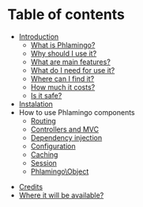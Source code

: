 # Table of contents

- [Introduction](https://github.com/sarkasmus/Phlamingo/wiki/Introduction)
  - [What is Phlamingo?](https://github.com/sarkasmus/Phlamingo/wiki/Introduction#what-is-phlamingo)
  - [Why should I use it?](https://github.com/sarkasmus/Phlamingo/wiki/Introduction#why-should-i-use-it)
  - [What are main features?](https://github.com/sarkasmus/Phlamingo/wiki/Introduction#what-are-main-features)
  - [What do I need for use it?](https://github.com/sarkasmus/Phlamingo/wiki/Introduction#what-do-i-need-for-use-it)
  - [Where can I find it?](https://github.com/sarkasmus/Phlamingo/wiki/Introduction#where-can-i-find-it)
  - [How much it costs?](https://github.com/sarkasmus/Phlamingo/wiki/Introduction#how-much-it-costs)
  - [Is it safe?](https://github.com/sarkasmus/Phlamingo/wiki/Introduction#is-it-safe)
- [Instalation](https://github.com/sarkasmus/Phlamingo/wiki/Getting-started-with-Phlamingo---Installation-and-configuration)
- How to use Phlamingo components
  - [Routing](https://github.com/sarkasmus/Phlamingo/wiki/Routing)
  - [Controllers and MVC](https://github.com/sarkasmus/Phlamingo/wiki/Controllers-and-MVC)
  - [Dependency injection](https://github.com/sarkasmus/Phlamingo/wiki/Dependency-injection)
  - [Configuration](https://github.com/sarkasmus/Phlamingo/wiki/Configuration)
  - [Caching](https://github.com/sarkasmus/Phlamingo/wiki/Caching)
  - [Session](https://github.com/sarkasmus/Phlamingo/wiki/Sessions)
  - [Phlamingo\Object](https://github.com/sarkasmus/Phlamingo/wiki/Phlamingo%5CCore%5CObject-and-extending-PHP-classes)
  
[//]: <> (Request and Response)
- [Credits](https://github.com/sarkasmus/Phlamingo/wiki/Credits)
- [Where it will be available?](https://github.com/sarkasmus/Phlamingo/wiki/Where-it-will-be-available)
